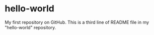 # hello-world
My first repository on GitHub.
This is a third line of README file in my "hello-world" repository.
